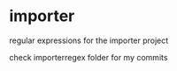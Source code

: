 # importer
regular expressions for the importer project

check importerregex folder for my commits

